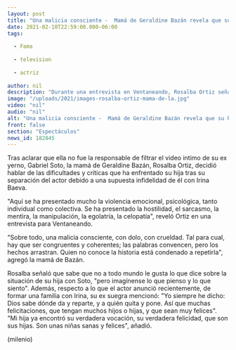 ```yaml
---
layout: post
title: "Una malicia consciente -  Mamá de Geraldine Bazán revela que su hija ha sufrido violencia emocional"
date: 2021-02-10T22:59:00.000-06:00
tags:
  
  - Fama
  
  - television
  
  - actriz
  
author: nil
description: "Durante una entrevista en Ventaneando, Rosalba Ortiz señaló que su hija ha sufrido comentarios crueles tras su separación de Gabriel Soto. Aunque también le deseó felicidad a su ex yerno. "
image: "/uploads/2021/images-rosalba-ortiz-mama-de-la.jpg"
video: "nil"
audio: "nil"
alt: "Una malicia consciente -  Mamá de Geraldine Bazán revela que su hija ha sufrido violencia emocional"
front: false
section: "Espectáculos"
news_id: 182845
---
```


Tras aclarar que ella no fue la responsable de filtrar el video intimo de su ex yerno, Gabriel Soto, la mamá de Geraldine Bazán, Rosalba Ortiz, decidió hablar de las dificultades y críticas que ha enfrentado su hija tras su separación del actor debido a una supuesta infidelidad de él con Irina Baeva. 

"Aquí se ha presentado mucho la violencia emocional, psicológica, tanto individual como colectiva. Se ha presentado la hostilidad, el sarcasmo, la mentira, la manipulación, la egolatría, la celopatía", reveló Ortiz en una entrevista para Ventaneando.  

"Sobre todo, una malicia consciente, con dolo, con crueldad. Tal para cual, hay que ser congruentes y coherentes; las palabras convencen, pero los hechos arrastran. Quien no conoce la historia está condenado a repetirla", agregó la mamá de Bazán.  

Rosalba señaló que sabe que no a todo mundo le gusta lo que dice sobre la situación de su hija con Soto, "pero imagínense lo que pienso y lo que siento". 
Además, respecto a lo que el actor anunció recientemente, de formar una familia con Irina, su ex suegra mencionó: "Yo siempre he dicho: Dios sabe dónde da y reparte, y a quién quita y pone. Así que muchas felicitaciones, que tengan muchos hijos o hijas, y que sean muy felices".  
"Mi hija ya encontró su verdadera vocación, su verdadera felicidad, que son sus hijas. Son unas niñas sanas y felices", añadió. 

(milenio)